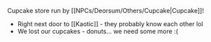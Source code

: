 Cupcake store run by [[NPCs/Deorsum/Others/Cupcake|Cupcake]]!
- Right next door to [[Kaotic]] - they probably know each other lol
- We lost our cupcakes - donuts... we need some more :(